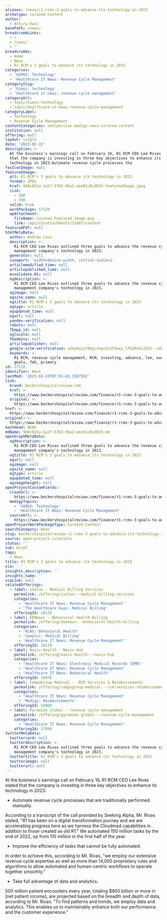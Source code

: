 ```yaml
---
aliases: /news/r1-rcms-3-goals-to-advance-its-technology-in-2023
archetype: curated-content
author:
  - Athira Ravi
basePath: /news/
breadcrumbLinks:
  - /
  - /news/
  - ''
breadcrumbs:
  - Home
  - News
  - R1 RCM's 3 goals to advance its technology in 2023
categories:
  - 'HIMSS: Technology'
  - 'Healthcare IT News: Revenue Cycle Management'
categorySlug:
  - 'himss: technology'
  - 'healthcare it news: revenue cycle management'
categoryUrl:
  - topic/himss-technology
  - topic/healthcare-it-news-revenue-cycle-management
categoryLabel:
  - Technology
  - Revenue Cycle Management
contentCategories: netspective-medigy-news-curated-content
institution: null
offering: null
layOut: single
date: '2023-02-22'
description: >-
  At the business's earnings call on February 16, R1 RCM CEO Lee Rivas stated
  that the company is investing in three key objectives to enhance its
  technology in 2023:Automate revenue cycle processes tha
favIconImage: null
featuredImage:
  alt: R1 RCM's 3 goals to advance its technology in 2023
  format: JPEG
  href: 948c015a-1a17-5763-96a2-eee81c8cd015-featuredImage.jpeg
  size:
    - 300
    - 590
  valid: true
  workPackage: 17120
  wpAttachment:
    fileName: Curated_Featured_Image.png
    link: /api/v3/attachments/31047/content
featuredPdf: null
htmlMetaData:
  author: Andrew Cass
  description: >-
    R1 RCM CEO Lee Rivas outlined three goals to advance the revenue cycle
    management company's technology in 2023.
  generator: null
  viewport: 'width=device-width, initial-scale=1'
  articlemodified_time: null
  articlepublished_time: null
  msvalidate.01: null
  ogdescription: >-
    R1 RCM CEO Lee Rivas outlined three goals to advance the revenue cycle
    management company's technology in 2023.
  ogimage: null
  ogsite_name: null
  ogtitle: R1 RCM's 3 goals to advance its technology in 2023
  ogtype: article
  ogupdated_time: null
  ogurl: null
  yandex-verification: null
  robots: null
  fbapp_id: null
  oglocale: null
  fbadmins: null
  articlepublisher: null
  google-site-verification: u5kp8ajorNVyLnhgcSn1F9oey_lPbZHnGLZGZV--sXE
  keywords: >-
    R1 RCM, revenue cycle management, RCM, investing, advance, lee, earnings,
    goals, feb, primary
id: 17120
identifier: News
lastMod: '2023-02-22T07:55:43.138759Z'
link:
  brand: beckershospitalreview.com
  href: >-
    https://www.beckershospitalreview.com/finance/r1-rcms-3-goals-to-advance-its-technology-in-2023.html
  original: >-
    https://www.beckershospitalreview.com/finance/r1-rcms-3-goals-to-advance-its-technology-in-2023.html
href: >-
  https://www.beckershospitalreview.com/finance/r1-rcms-3-goals-to-advance-its-technology-in-2023.html
original: >-
  https://www.beckershospitalreview.com/finance/r1-rcms-3-goals-to-advance-its-technology-in-2023.html
mastHead: NEWS
mdName: 948c015a-1a17-5763-96a2-eee81c8cd015.md
openGraphMetaData:
  ogdescription: >-
    R1 RCM CEO Lee Rivas outlined three goals to advance the revenue cycle
    management company's technology in 2023.
  ogtitle: R1 RCM's 3 goals to advance its technology in 2023
  ogurl: null
  ogimage: null
  ogsite_name: null
  ogtype: article
  ogupdated_time: null
  ogimageheight: null
openProjectCustomFields:
  cleanUrl: >-
    https://www.beckershospitalreview.com/finance/r1-rcms-3-goals-to-advance-its-technology-in-2023.html
  medigyTopics:
    - 'HIMSS: Technology'
    - 'Healthcare IT News: Revenue Cycle Management'
  sourceUrl: >-
    https://www.beckershospitalreview.com/finance/r1-rcms-3-goals-to-advance-its-technology-in-2023.html
openProjectWorkPackageType: Curated Content
searchCategory: News
slug: beckershospitalreview-r1-rcms-3-goals-to-advance-its-technology-in-2023
source: open-project-curations
status: ''
sub: brief
tags:
  - News
title: R1 RCM's 3 goals to advance its technology in 2023
via: ' '
insights_description: ''
insights_name: ''
viaLink: null
relatedOfferings:
  - label: iSalus - Medical Billing Services
    permalink: /offering/isalus---medical-billing-services
    categories:
      - 'Healthcare IT News: Revenue Cycle Management'
      - 'The Healthcare Guys: Medical Billing'
    offeringId: 18136
  - label: DENmaar - Behavioral Health Billing
    permalink: /offering/denmaar---behavioral-health-billing
    categories:
      - 'KLAS: Behavioral Health'
      - 'Symplur: Medical Billing'
      - 'Healthcare IT News: Revenue Cycle Management'
    offeringId: 18119
  - label: Navix Health - Navix Hub
    permalink: /offering/navix-health---navix-hub
    categories:
      - 'Healthcare IT News: Electronic Medical Records (EMR)'
      - 'Healthcare IT News: Revenue Cycle Management'
      - 'Healthcare IT News: Behavioral Health'
    offeringId: 18076
  - label: CompuGroup Medical -  RCM Services & Reimbursements
    permalink: /offering/compugroup-medical---rcm-services-reimbursements
    categories:
      - 'Healthcare IT News: Revenue Cycle Management'
      - 'Medigy: Reimbursements'
    offeringId: 18068
  - label: Pyramids Global - revenue cycle management
    permalink: /offering/pyramids-global---revenue-cycle-management
    categories:
      - 'Healthcare IT News: Revenue Cycle Management'
    offeringId: 17894
twitterMetaData:
  twittercard: null
  twitterdescription: >-
    R1 RCM CEO Lee Rivas outlined three goals to advance the revenue cycle
    management company's technology in 2023.
  twittertitle: R1 RCM's 3 goals to advance its technology in 2023
  twitterimage: null
  twitterurl: null
---
```

<p>At the business's earnings call on February 16, R1 RCM CEO Lee Rivas stated that the company is investing in three key objectives to enhance its technology in 2023:</p><ul><li>Automate revenue cycle processes that are traditionally performed manually.</li></ul><p>According to a transcript of the call provided by Seeking Alpha, Mr. Rivas stated, "R1 has been on a digital transformation journey and we are accelerating progress here as we harness the Cloudmed capabilities in addition to those created as old R1." We automated 150 million tasks by the end of 2022, up from 110 million in the first half of the year.</p><ul><li>Improve the efficiency of tasks that cannot be fully automated.</li></ul><p>In order to achieve this, according to Mr. Rivas, "we employ our extensive revenue cycle expertise as well as more than 14,000 proprietary rules and algorithms to allow automated and human-centric workflows to operate together smoothly."</p><ul><li>Take full advantage of data and analytics.</li></ul><p>500 million patient encounters every year, totaling $900 billion or more in [net patient income], are projected based on the breadth and depth of data, according to Mr. Rivas. "To find patterns and trends, we employ data and analytics. This enables us to maintainably enhance both our performance and the customer experience."</p>